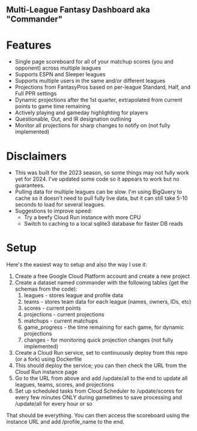 ## Multi-League Fantasy Dashboard aka "Commander"

# Features

* Single page scoreboard for all of your matchup scores (you and opponent) across multiple leagues
* Supports ESPN and Sleeper leagues
* Supports multiple users in the same and/or different leagues
* Projections from FantasyPros based on per-league Standard, Half, and Full PPR settings
* Dynamic projections after the 1st quarter, extrapolated from current points to game time remaining
* Actively playing and gameday highlighting for players
* Questionable, Out, and IR designation outlining
* Monitor all projections for sharp changes to notify on (not fully implemented)

# Disclaimers

* This was built for the 2023 season, so some things may not fully work yet for 2024. I've updated some code so it appears to work but no guarantees.
* Pulling data for multiple leagues can be slow. I'm using BigQuery to cache so it doesn't need to pull fully live data, but it can still take 5-10 seconds to load for several leagues.
* Suggestions to improve speed:
  * Try a beefy Cloud Run instance with more CPU
  * Switch to caching to a local sqlite3 database for faster DB reads

# Setup

Here's the easiest way to setup and also the way I use it:

1. Create a free Google Cloud Platform account and create a new project
2. Create a dataset named commander with the following tables (get the schemas from the code):
   1. leagues - stores league and profile data
   2. teams - stores team data for each league (names, owners, IDs, etc)
   3. scores - current points
   4. projections - current projections
   5. matchups - current matchups
   6. game_progress - the time remaining for each game, for dynamic projections
   7. changes - for monitoring quick projection changes (not fully implemented)
3. Create a Cloud Run service, set to continuously deploy from this repo (or a fork) using Dockerfile
4. This should deploy the service; you can then check the URL from the Cloud Run instance page
5. Go to the URL from above and add /update/all to the end to update all leagues, teams, scores, and projections
6. Set up scheduled tasks from Cloud Scheduler to /update/scores for every few minutes ONLY during gametimes to save processing and /update/all for every hour or so

That should be everything. You can then access the scoreboard using the instance URL and add /profile_name to the end.
